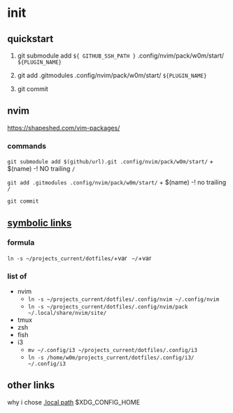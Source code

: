 # init

## quickstart

1. git submodule add `${ GITHUB_SSH_PATH }` .config/nvim/pack/w0m/start/ `${PLUGIN_NAME}`

2. git add .gitmodules .config/nvim/pack/w0m/start/ `${PLUGIN_NAME}`

3. git commit

## nvim

https://shapeshed.com/vim-packages/

### commands

`git submodule add $(github/url).git .config/nvim/pack/w0m/start/` + $(name) -! NO trailing `/`

`git add .gitmodules .config/nvim/pack/w0m/start/` + $(name) -! no trailing `/`
  
`git commit`


## [symbolic links](https://linuxize.com/post/how-to-create-symbolic-links-in-linux-using-the-ln-command/#creating-symlinks-to-a-directory)
### formula

`ln -s ~/projects_current/dotfiles/`+var ` ~/`+var

### list of 

- nvim
	- `ln -s ~/projects_current/dotfiles/.config/nvim ~/.config/nvim`
	- `ln -s ~/projects_current/dotfiles/.config/nvim/pack ~/.local/share/nvim/site/`
- tmux
- zsh
- fish
- i3
	- `mv ~/.config/i3 ~/projects_current/dotfiles/.config/i3`
	- `ln -s /home/w0m/projects_current/dotfiles/.config/i3/ ~/.config/i3`

## other links

why i chose [.local path](https://stackoverflow.com/questions/48700563/how-do-i-install-plugins-in-neovim-correctly)
$XDG_CONFIG_HOME
